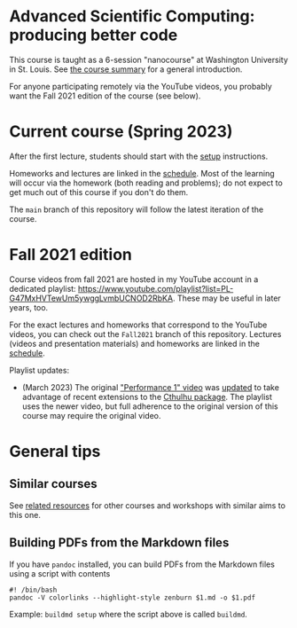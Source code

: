 # Advanced Scientific Computing: producing better code

This course is taught as a 6-session "nanocourse" at Washington University in St. Louis.
See [the course summary](summary_and_syllabus.md) for a general introduction.

For anyone participating remotely via the YouTube videos, you probably want the Fall 2021 edition of the course (see below).

# Current course (Spring 2023)

After the first lecture, students should start with the [setup](setup.md) instructions.

Homeworks and lectures are linked in the [schedule](schedule/schedule_2023.md).
Most of the learning will occur via the homework (both reading and problems); do not expect to get much out of this course if you don't do them.

The `main` branch of this repository will follow the latest iteration of the course.

# Fall 2021 edition

Course videos from fall 2021 are hosted in my YouTube account in a dedicated playlist: https://www.youtube.com/playlist?list=PL-G47MxHVTewUm5ywggLvmbUCNOD2RbKA. These may be useful in later years, too.

For the exact lectures and homeworks that correspond to the YouTube videos, you can check out the `Fall2021` branch of this repository. Lectures (videos and presentation materials) and homeworks are linked in the [schedule](schedule/schedule_2021.md).

Playlist updates:
- (March 2023) The original ["Performance 1" video](https://youtu.be/Fq2BffZOabE) was [updated](https://youtu.be/Fq2BffZOabE) to take advantage of recent extensions to the [Cthulhu package](https://github.com/JuliaDebug/Cthulhu.jl). The playlist uses the newer video, but full adherence to the original version of this course may require the original video.

# General tips

## Similar courses

See [related resources](resources.md) for other courses and workshops with similar aims to this one.

## Building PDFs from the Markdown files

If you have `pandoc` installed, you can build PDFs from the
Markdown files using a script with contents

    #! /bin/bash
    pandoc -V colorlinks --highlight-style zenburn $1.md -o $1.pdf

Example: `buildmd setup` where the script above is called `buildmd`.
